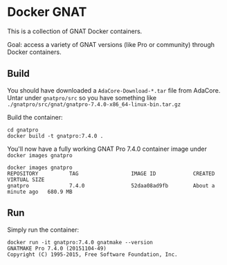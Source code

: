 # Docker GNAT

This is a collection of GNAT Docker containers.

Goal: access a variety of GNAT versions (like Pro or community) through Docker containers.

## Build

You should have downloaded a `AdaCore-Download-*.tar` file from AdaCore. Untar under `gnatpro/src` so you have something like `./gnatpro/src/gnat/gnatpro-7.4.0-x86_64-linux-bin.tar.gz`

Build the container:

    cd gnatpro
    docker build -t gnatpro:7.4.0 .

You'll now have a fully working GNAT Pro 7.4.0 container image under `docker images gnatpro`

```
docker images gnatpro
REPOSITORY          TAG                 IMAGE ID            CREATED              VIRTUAL SIZE
gnatpro             7.4.0               52daa08ad9fb        About a minute ago   680.9 MB
```

## Run

Simply run the container: 

    docker run -it gnatpro:7.4.0 gnatmake --version
    GNATMAKE Pro 7.4.0 (20151104-49)
    Copyright (C) 1995-2015, Free Software Foundation, Inc.
